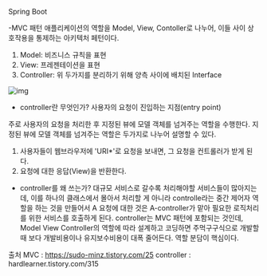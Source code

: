 Spring Boot 

-MVC 패턴
애플리케이션의 역할을 Model, View, Contoller로 나누어, 이들 사이 상호작용을 통제하는 아키텍처 페턴이다.
1. Model: 비즈니스 규칙을 표현
2. View: 프레젠테이션을 표현
3. Controller: 위 두가지를 분리하기 위해 양측 사이에 배치된 Interface

![img](https://img1.daumcdn.net/thumb/R1280x0/?scode=mtistory2&fname=https%3A%2F%2Fblog.kakaocdn.net%2Fdn%2F6QO4D%2FbtrbhYYpWHL%2FjtSpTqBF8UbUbkili88bVk%2Fimg.png)

- controller란 무엇인가?
사용자의 요청이 진입하는 지점(entry point)

주로 사용자의 요청을 처리한 후 지정된 뷰에 모델 객체를 넘겨주는 역할을 수행한다.
지정된 뷰에 모델 객체를 넘겨주는 역할은 두가지로 나누어 설명할 수 있다.
1. 사용자들이 웹브라우저에 'URI*'로 요청을 보내면, 그 요청을 컨트롤러가 받게 된다.
2. 요청에 대한 응답(View)을 반환한다.


- controller를 왜 쓰는가?
대규모 서비스로 갈수록 처리해야할 서비스들이 많아지는데, 이를 하나의 클래스에서 몰아서 처리할 게 아니라 
controlle라는 중간 제어자 역할을 하는 것을 만들어서 A 요청에 대한 것은 A-controller가 맡아 필요한 로직처리를 위한 서비스를 호출하게 된다.
controller는 MVC 패턴에 포함되는 것인데, Model View Controller의 역할에 따라 설계하고 코딩하면 주먹구구식으로 개발할 때 보다 개발비용이나 유지보수비용이 대폭 줄어든다. 역할 분담이 핵심이다.

출처 
MVC : https://sudo-minz.tistory.com/25
controller : hardlearner.tistory.com/315
